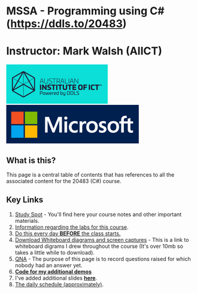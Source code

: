 # MSSA - Programming using C# (https://ddls.to/20483)
# Instructor: Mark Walsh (AIICT)


![](Images/AIICT.png)
![](Images/Microsoft.png)
## What is this?
This page is a central table of contents that has references to all the associated content for the 20483 (C#) course.

## Key Links
1. [Study Spot](https://www.studyspot.com.au/course/view.php?id=396) - You'll find here your course notes and other important materials.
2. [Information regarding the labs for this course](Documents/Labs.md).
3. [Do this every day **BEFORE** the class starts.](Documents/EverydaySetup.md)
4. [Download Whiteboard diagrams and screen captures](https://github.com/Mark-AIICT/CAD-2/raw/main/Documents/WhiteboardDiagrams/WhiteboardDiagrams.pdf) - This is a link to whiteboard digrams I drew throughout the course (It's over 10mb so takes a little while to download).
5. [QNA](https://mwddls.sharepoint.com/:w:/s/LP/Efygw1txaDNJlKTTwJU1yfABjT93OPlTu9oOL2zrxyjxiQ?e=CqW2Zp) - The purpose of this page is to record questions raised for which nobody had an answer yet.
6. [**Code for my additional demos**](MarksCode/Contents.md)
7. I've added additional slides [**here**](Documents/ReviewSlides/).
8. [The daily schedule (approximately)](https://github.com/ddls-mark/emu-beak/blob/main/Documents/CAD-Learning-Plan.md).

